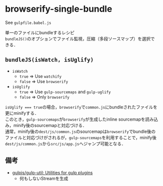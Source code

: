 # browserify-single-bundle

See `gulpfile.babel.js`

単一のファイルにbundleするレシピ  
`bundleJS()`のオプションでファイル監視，圧縮（多段ソースマップ）を選択できる．

## `bundleJS(isWatch, isUglify)`

- `isWatch`
    - `true` => Use `watchify`
    - `false` => Use `browserify`
- `isUglify`
    - `true` => Use `gulp-sourcemaps` and `gulp-uglify`
    - `false` => Only `browserify`

`isUglify === true`の場合，`browserify`で`common.js`にbundleされたファイルを更にminifyする．  
このとき，`gulp-sourcemaps`が`browserify`が生成したinline sourcemapを読み込み，minify後のsourcemapと対応づける．  
通常，minify後の`dest/js/common.js`のsourcemapは`browserify`でbundle後のファイルと対応づけがされるが，`gulp-sourcemaps`を利用することで，minify後`dest/js/common.js`から`src/js/app.js`へジャンプ可能となる．

## 備考
- [gulpjs/gulp-util: Utilities for gulp plugins](https://github.com/gulpjs/gulp-util#noop)
    - 何もしないStreamを生成
